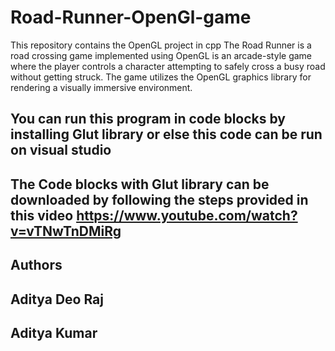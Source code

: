 # Road-Runner-OpenGl-game
This repository contains the OpenGL project in cpp
The Road Runner is a road crossing game implemented using OpenGL is an
arcade-style game where the player controls a character attempting to safely cross a busy road without
getting struck. The game utilizes the OpenGL graphics library for rendering a visually immersive
environment.
## You can run this program in code blocks by installing Glut library or else this code can be run on visual studio
## The Code blocks with Glut library can be downloaded by following the steps provided in this video https://www.youtube.com/watch?v=vTNwTnDMiRg
## Authors 
## Aditya Deo Raj 
## Aditya Kumar
